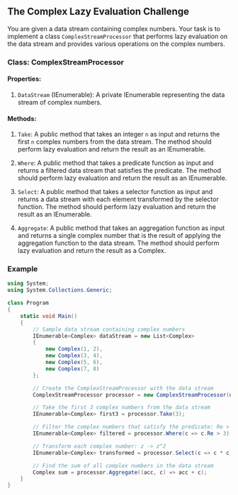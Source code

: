 ## The Complex Lazy Evaluation Challenge

You are given a data stream containing complex numbers. Your task is to implement a class `ComplexStreamProcessor` that performs lazy evaluation on the data stream and provides various operations on the complex numbers.

### Class: ComplexStreamProcessor

#### Properties:

1. `DataStream` (IEnumerable<Complex>): A private IEnumerable representing the data stream of complex numbers.

#### Methods:

1. `Take`: A public method that takes an integer `n` as input and returns the first `n` complex numbers from the data stream. The method should perform lazy evaluation and return the result as an IEnumerable<Complex>.

2. `Where`: A public method that takes a predicate function as input and returns a filtered data stream that satisfies the predicate. The method should perform lazy evaluation and return the result as an IEnumerable<Complex>.

3. `Select`: A public method that takes a selector function as input and returns a data stream with each element transformed by the selector function. The method should perform lazy evaluation and return the result as an IEnumerable<Complex>.

4. `Aggregate`: A public method that takes an aggregation function as input and returns a single complex number that is the result of applying the aggregation function to the data stream. The method should perform lazy evaluation and return the result as a Complex.

### Example

```csharp
using System;
using System.Collections.Generic;

class Program
{
    static void Main()
    {
        // Sample data stream containing complex numbers
        IEnumerable<Complex> dataStream = new List<Complex>
        {
            new Complex(1, 2),
            new Complex(3, 4),
            new Complex(5, 6),
            new Complex(7, 8)
        };

        // Create the ComplexStreamProcessor with the data stream
        ComplexStreamProcessor processor = new ComplexStreamProcessor(dataStream);

        // Take the first 3 complex numbers from the data stream
        IEnumerable<Complex> first3 = processor.Take(3);

        // Filter the complex numbers that satisfy the predicate: Re > 3
        IEnumerable<Complex> filtered = processor.Where(c => c.Re > 3);

        // Transform each complex number: z -> z^2
        IEnumerable<Complex> transformed = processor.Select(c => c * c);

        // Find the sum of all complex numbers in the data stream
        Complex sum = processor.Aggregate((acc, c) => acc + c);
    }
}
